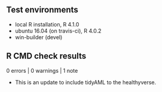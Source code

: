 ## Test environments
* local R installation, R 4.1.0
* ubuntu 16.04 (on travis-ci), R 4.0.2
* win-builder (devel)

## R CMD check results

0 errors | 0 warnings | 1 note

* This is an update to include tidyAML to the healthyverse.
